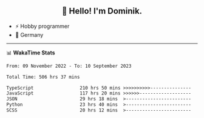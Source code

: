 <h2 align="center">👋 Hello! I'm Dominik.</h2>

- ⚡ Hobby programmer
- 📍 Germany

---
📊 **WakaTime Stats**
<!--START_SECTION:waka-->

```txt
From: 09 November 2022 - To: 10 September 2023

Total Time: 506 hrs 37 mins

TypeScript                 210 hrs 50 mins >>>>>>>>>>---------------   41.62 %
JavaScript                 117 hrs 20 mins >>>>>>-------------------   23.16 %
JSON                       29 hrs 18 mins  >------------------------   05.79 %
Python                     23 hrs 40 mins  >------------------------   04.67 %
SCSS                       20 hrs 12 mins  >------------------------   03.99 %
```

<!--END_SECTION:waka-->
